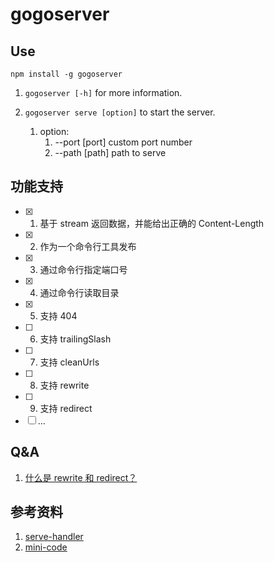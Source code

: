 # gogoserver

## Use

`npm install -g gogoserver`

1. `gogoserver [-h]` for more information.

2. `gogoserver serve [option]` to start the server.
   1. option:
      1. --port [port] custom port number
      2. --path [path] path to serve

## 功能支持

- [x] 1. 基于 stream 返回数据，并能给出正确的 Content-Length
- [x] 2. 作为一个命令行工具发布
- [x] 3. 通过命令行指定端口号
- [x] 4. 通过命令行读取目录
- [x] 5. 支持 404
- [ ] 6. 支持 trailingSlash
- [ ] 7. 支持 cleanUrls
- [ ] 8. 支持 rewrite
- [ ] 9. 支持 redirect
- [ ] ...

## Q&A

1. [什么是 rewrite 和 redirect？](https://blog.csdn.net/weixin_33755847/article/details/93204614)

## 参考资料

1. [serve-handler](https://github.com/vercel/serve-handler)
2. [mini-code](https://github.com/shfshanyue/mini-code/tree/master/code/serve)
